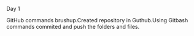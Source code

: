 Day 1

GitHub commands brushup.Created repository in Guthub.Using Gitbash commands commited and push the folders and files.
